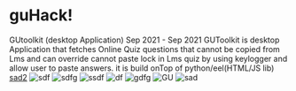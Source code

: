 # guHack!
GUtoolkit (desktop Application)
Sep 2021 - Sep 2021
GUToolkit is desktop Application that fetches Online Quiz questions that cannot be copied from Lms and can override cannot paste lock in Lms quiz by using keylogger and allow user to paste answers.
it is build onTop of python/eel(HTML/JS lib)
[sad2](https://user-images.githubusercontent.com/70664666/141489958-40bdfef1-4eb4-411f-ba9d-29a89e70a7b4.png)
![sdf](https://user-images.githubusercontent.com/70664666/141489967-dc1253f0-abfa-4119-b155-4172cc950859.png)
![sdfg](https://user-images.githubusercontent.com/70664666/141489970-5d1cf462-c12f-4ebe-b0ea-b03f5c5312eb.png)
![ssdf](https://user-images.githubusercontent.com/70664666/141489975-024f8ba3-197c-401f-8c70-a3f8daf27cc6.png)
![df](https://user-images.githubusercontent.com/70664666/141489979-579c62be-fa3f-40f5-a419-406c7f588ef2.png)
![gdfg](https://user-images.githubusercontent.com/70664666/141489983-298c24f7-da1e-4101-a69a-8612fb1fe9fc.png)
![GU](https://user-images.githubusercontent.com/70664666/141489987-760d1227-94d1-4fe9-9342-71d3732f0f28.png)
![sad](https://user-images.githubusercontent.com/70664666/141489990-6de27738-540e-4862-a1c8-9db009202dc2.png)
